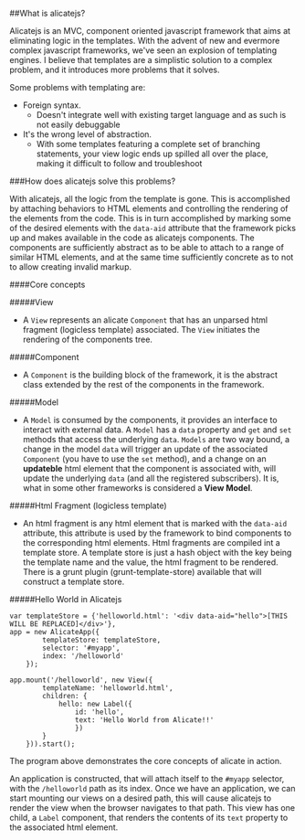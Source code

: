 ##What is alicatejs?

Alicatejs is an MVC, component oriented javascript framework that aims at eliminating logic in the templates.
With the advent of new and evermore complex javascript frameworks, we've seen an explosion of templating engines. I believe
that templates are a simplistic solution to a complex problem, and it introduces more problems that it solves.

Some problems with templating are:
- Foreign syntax.
    - Doesn't integrate well with existing target language and as such is not easily debuggable
- It's the wrong level of abstraction.
    - With some templates featuring a complete set of branching statements,
      your view logic ends up spilled all over the place, making it difficult to
      follow and troubleshoot

###How does alicatejs solve this problems?

With alicatejs, all the logic from the template is gone. This is accomplished by attaching behaviors to HTML elements
and controlling the rendering of the elements from the code. This is in turn accomplished by marking some of the desired elements with
the `data-aid` attribute that the framework picks up and makes available in the code as alicatejs components. The components are sufficiently
abstract as to be able to attach to a range of similar HTML elements, and at the same time sufficiently concrete as to
not to allow creating invalid markup.

####Core concepts

#####View

* A `View` represents an alicate `Component` that has an unparsed html fragment (logicless template) associated. The `View` initiates the rendering of the components tree.

#####Component

* A `Component` is the building block of the framework, it is the abstract class extended by the rest of the components in the framework.

#####Model

* A `Model` is consumed by the components, it provides an interface to interact with external data. A `Model` has a `data` property and `get` and `set` methods that access the underlying `data`. `Models` are two way bound, a change in the model `data` will trigger an update of the associated `Component` (you have to use the `set` method),  and a change on an __updateble__ html element that the component is associated with, will update the underlying `data` (and all the registered subscribers). It is, what in some other frameworks is considered a **View Model**.

#####Html Fragment (logicless template)

* An html fragment is any html element that is marked with the `data-aid` attribute, this attribute is used by the framework to bind components to the corresponding html elements. Html fragments are compiled int a template store. A template store is just a hash object with the key being the template name and the value, the html fragment to be rendered. There is a grunt plugin (grunt-template-store) available that will construct a template store.

#####Hello World in Alicatejs

```
var templateStore = {'helloworld.html': '<div data-aid="hello">[THIS WILL BE REPLACED]</div>'},
app = new AlicateApp({
        templateStore: templateStore,
        selector: '#myapp',
        index: '/helloworld'
    });

app.mount('/helloworld', new View({
        templateName: 'helloworld.html',
        children: {
            hello: new Label({
                id: 'hello',
                text: 'Hello World from Alicate!!'
                })
        }
    })).start();
```
The program above demonstrates the core concepts of alicate in action.

An application is constructed, that will attach itself to the `#myapp` selector, with the `/helloworld` path as its index. Once we have an application, we can start mounting our views on a desired path, this will cause alicatejs to render the view when the browser navigates to that path. This view has one child, a `Label` component, that renders the contents of its `text` property to the associated html element.  
